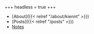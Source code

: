 +++
headless = true
+++

- [About]({{< relref "/about/kiennt" >}})
- [Posts]({{< relref "/posts" >}})
- [Notes](https://ntk148v.github.io/notes)
